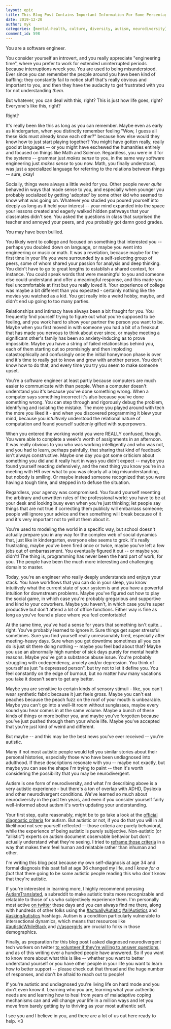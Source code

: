 ```yaml
---
layout: epic
title: This Blog Post Contains Important Information For Some Percentage of its Readers
date: 2019-12-20
author: myk
categories: [mental-health, culture, diversity, autism, neurodiversity]
comment_id: 598
---
```


You are a software engineer.

You consider yourself an introvert, and you really appreciate "engineering time", where you prefer to work for
extended uninterrupted periods because interruptions wreck you. You are used to being misunderstood. Ever since you
can remember the people around you have been kind of baffling: they constantly fail to notice stuff that's really
obvious and important to you, and then they have the audacity to get frustrated with you for not understanding
_them_.

But whatever, you can deal with this, right? This is just how life goes, right? Everyone's like this, right?

Right?

<!-- more -->

It's really been like this as long as you can remember. Maybe even as early as kindergarten, when you distinctly
remember feeling "Wow, I guess all these kids must already know each other?" because how else would they know how
to just start playing together? You might have gotten really, really good at languages -- or you might have
eschewed the humanities entirely and focused on things like Math and Science. Regardless, you were in it for the
_systems_ -- grammar just _makes sense_ to you, in the same way software engineering just _makes sense_ to you now. Math, you
finally understood, was just a specialized language for referring to the relations between things -- sure, okay!

Socially, things were always a little weird for you. Other people never _quite_ behaved in ways that made sense to you,
and especially when younger you probably socialized by getting 'adopted' by some other kid who seemed to know what
was going on. Whatever you studied you poured yourself into deeply as long as it held your interest -- your mind
expanded into the space your lessons created and eagerly walked hidden pathways that your classmates didn't see.
You asked the questions in class that surprised the teacher and annoyed your peers, and you probably got damn good
grades.

You may have been bullied.

You likely went to college and focused on something that interested you -- perhaps you doubled down on language, or
maybe you went into engineering or music or math. It was a revelation, because maybe for the first time in your
life you were surrounded by a self-selecting group of peers, some of whom shared your passion for analysis and deep
thinking. You didn't have to go to great lengths to establish a shared context, for instance. You could speak words
that were meaningful to you and someone else could understand and offer a meaningful response, and this made you
feel uncomfortable at first but you really loved it. Your experience of college was maybe a bit different than you
expected - certainly nothing like the movies you watched as a kid. You got really into a weird hobby, maybe, and
didn't end up going to too many parties.

Relationships and intimacy have always been a bit fraught for you. You frequently find yourself trying to figure
out what you're supposed to be feeling, and you work hard to show your partner the person you want to be. Maybe
when you first moved in with someone you had a bit of a freakout that has made you nervous to think about ever
since, or maybe meeting a significant other's family has been so anxiety-inducing as to prove impossible. Maybe you
have a string of failed relationships behind you, each of them starting out so promisingly and then imploding
catastrophically and confusingly once the initial honeymoon phase is over and it's time to really get to know and
grow with another person. You don't know how to do that, and every time you try you seem to make someone upset.

You're a software engineer at least partly because computers are much easier to communicate with than people. When
a computer doesn't understand you it's because you've done something wrong. When a computer says something
incorrect it's also because you've done something wrong. You can step through and rigorously debug the problem,
identifying and isolating the mistake. The more you played around with tech the more you liked it - and when you
discovered programming it blew your mind, because you _intuitively_ understood the relational nature of computation
and found yourself suddenly gifted with superpowers.

When you entered the working world you were REALLY confused, though. You were able to complete a week's worth of
assignments in an afternoon. It was really obvious to you who was working intelligently and who was not, and you
had to learn, perhaps painfully, that sharing that kind of feedback isn't always constructive. Maybe one day you
got some criticism about something you did and it really hurt in ways you didn't expect -- maybe you found yourself
reacting defensively, and the next thing you know you're in a meeting with HR over what to you was clearly all a
big misunderstanding, but nobody is smiling. Or maybe instead someone recognized that you were having a tough time,
and stepped in to defuse the situation.

Regardless, your agency was compromised. You found yourself resenting the arbitrary and unwritten rules of the
professional world: you have to be at your desk and looking busy even when you're just thinking; let people say
things that are not true if correcting them publicly will embarrass someone; people will ignore your advice and
then something will break because of it and it's very important not to yell at them about it.

You're used to modeling the world in a specific way, but school doesn't actually prepare you in any way for the
complex web of social dynamics that, just like in kindergarten, everyone else seems to grok. It's really
frustrating, maybe you've been fired once or twice, maybe you've left a few jobs out of embarrassment. You
eventually figured it out -- or maybe you didn't! The thing is, programming has never been the hard part of work,
for you. The people have been the much more interesting and challenging domain to master.

Today, you're an engineer who really deeply understands and enjoys your stack. You have workflows that you can do
in your sleep, you know intuitively what the current state of your system is and you have a powerful intuition for
downstream problems. Maybe you've figured out how to play the social game, in which case you're probably gregarious
and supportive and kind to your coworkers. Maybe you haven't, in which case you're super productive but don't
attend a lot of office functions. Either way is fine as long as you've found a place where you feel comfortable!

At the same time, you've had a sense for years that something isn't quite... right. You've probably learned to
ignore it. Sure things get super stressful sometimes. Sure you find yourself really unreasonably tired, especially
after meeting-heavy days. Sure when you get downtime sometimes all you can do is just sit there doing nothing --
maybe you feel bad about that? Maybe you use an abnormally high number of sick days purely for mental health
reasons. Maybe you've got a substance abuse issue. You're probably struggling with codependency, anxiety and/or
depression. You think of yourself as just "a depressed person", but try not to let it define you. You feel
constantly on the edge of burnout, but no matter how many vacations you take it doesn't seem to get any better.

Maybe you are sensitive to certain kinds of sensory stimuli - like, you can't wear synthetic fabric because it just
feels gross. Maybe you can't eat peaches because the peach fuzz on the roof of your mouth is unbearable. Maybe you
can't go into a well-lit room without sunglasses, maybe every sound you hear comes in at the same volume. Maybe a
bunch of these kinds of things or more bother you, and maybe you've forgotten because you've just pushed through
them your whole life. Maybe you've accepted that you're just kind of weird and different.

But maybe -- and this may be the best news you've ever received -- you're autistic.

Many if not most autistic people would tell you similar stories about their personal histories, especially those
who have been undiagnosed into adulthood. If these descriptions resonate with you -- maybe not exactly, but maybe
you can see the shape I'm trying to paint -- then it's worth considering the possibility that you may be
neurodivergent.

Autism is one form of neurodiversity, and what I'm describing above is a very autistic experience - but there's a
ton of overlap with ADHD, Dyslexia and other neurodivergent conditions. We've learned so much about neurodiversity
in the past ten years, and even if you consider yourself fairly well-informed about autism it's worth updating your
understanding.

Your first step, quite reasonably, might be to go take a look at the
[official diagnostic criteria](https://www.cdc.gov/ncbddd/autism/hcp-dsm.html) for autism. But autistic or not, if
you do that you will in all likelihood not see yourself reflected -- those criteria are purely behavioral, while
the experience of being autistic is purely subjective. Non-autistic (or "allistic") experts on autism document
observable behavior but don't actually understand what they're seeing. I tried to
[reframe those criteria](https://theaspergian.com/2019/04/17/humanizing-the-dsm-diagnosis-for-autism/) in a way
that makes them feel human and relatable rather than inhuman and other.

I'm writing this blog post because my own self-diagnosis at age 34 and formal diagnosis this past fall at age 36
changed my life, and I _know for a fact_ that there going to be some autistic people reading this who don't know
that they're autistic.

If you're interested in learning more, I highly recommend perusing
[AutismTranslated](https://reddit.com/r/autismTranslated), a subreddit to make autistic traits more recognizable
and relatable to those of us who subjectively experience them. I'm personally most active
[on twitter](https://twitter.com/mykola) these days and you can always find me there, along with hundreds of other
folks using the [#actuallyAutistic](https://twitter.com/search?q=%23actuallyAutistic)
[#allAutistics](https://twitter.com/search?q=%23allAutistics) and
[#askingAutistics](https://twitter.com/search?q=%23askingAutistics) hashtags. Autism is a condition particularly
vulnerable to intersectional dynamics, which means that resources like
[#autisticWhileBlack](https://twitter.com/search?q=%23autisticWhileBlack) and
[/r/aspergirls](https://reddit.com/r/aspergirls) are crucial to folks in those demographics.

Finally, as preparation for this blog post I asked diagnosed neurodivergent tech workers on twitter
[to volunteer if they're willing to answer questions](https://twitter.com/mykola/status/1205927773644214273), and
as of this writing over a hundred people have answered. So if you want to know more about what this is like --
whether you want to better understand yourself or you have other people in your life you want to learn how to
better support -- please check out that thread and the huge number of responses, and don't be afraid to reach out
to people!

If you're autistic and undiagnosed you're living life on hard mode and you don't even know it. Learning who you
are, learning what your authentic needs are and learning how to heal from years of maladaptive coping mechanisms
can and will change your life in a million ways and let you move from barely getting by to thriving as your most
authentic self.

I see you and I believe in you, and there are a lot of us out here ready to help. <3
